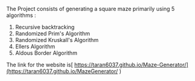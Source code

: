 The Project consists of generating a square maze primarily using 5 algorithms :
1) Recursive backtracking
2) Randomized Prim's Algorithm
3) Randomized Kruskall's Algorithm
4) Ellers Algorithm
5) Aldous Border Algorithm

The link for the website is[ https://taran6037.github.io/Maze-Generator/](https://taran6037.github.io/MazeGenerator/
)
